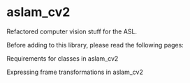 aslam_cv2
=========

Refactored computer vision stuff for the ASL.

Before adding to this library, please read the following pages:

Requirements for classes in aslam_cv2

Expressing frame transformations in aslam_cv2
